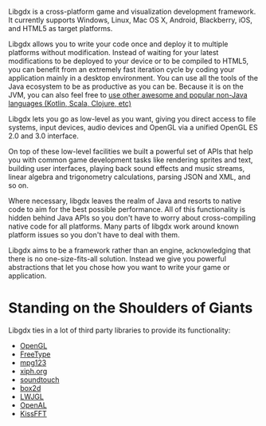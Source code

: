 Libgdx is a cross-platform game and visualization development framework. It currently supports Windows, Linux, Mac OS X, Android, Blackberry, iOS, and HTML5 as target platforms. 

Libgdx allows you to write your code once and deploy it to multiple platforms without modification. Instead of waiting for your latest modifications to be deployed to your device or to be compiled to HTML5, you can benefit from an extremely fast iteration cycle by coding your application mainly in a desktop environment. You can use all the tools of the Java ecosystem to be as productive as you can be. Because it is on the JVM, you can also feel free to [use other awesome and popular non-Java languages (Kotlin, Scala, Clojure, etc)](Using-libgdx-with-other-jvm-languages)

Libgdx lets you go as low-level as you want, giving you direct access to file systems, input devices, audio devices and OpenGL via a unified OpenGL ES 2.0 and 3.0 interface. 

On top of these low-level facilities we built a powerful set of APIs that help you with common game development tasks like rendering sprites and text, building user interfaces, playing back sound effects and music streams, linear algebra and trigonometry calculations, parsing JSON and XML, and so on.

Where necessary, libgdx leaves the realm of Java and resorts to native code to aim for the best possible performance. All of this functionality is hidden behind Java APIs so you don't have to worry about cross-compiling native code for all platforms. Many parts of libgdx work around known platform issues so you don't have to deal with them.

Libgdx aims to be a framework rather than an engine, acknowledging that there is no one-size-fits-all solution. Instead we give you powerful abstractions that let you chose how you want to write your game or application.

# Standing on the Shoulders of Giants

Libgdx ties in a lot of third party libraries to provide its functionality:

- [OpenGL](http://www.opengl.org)
- [FreeType](http://www.freetype.org)
- [mpg123](http://www.mpg123.de)
- [xiph.org](http://www.xiph.org/vorbis)
- [soundtouch](http://www.surina.net/soundtouch)
- [box2d](http://www.box2d.org)
- [LWJGL](http://www.lwjgl.org)
- [OpenAL](http://en.wikipedia.org/wiki/OpenAL)
- [KissFFT](http://sourceforge.net/projects/kissfft)